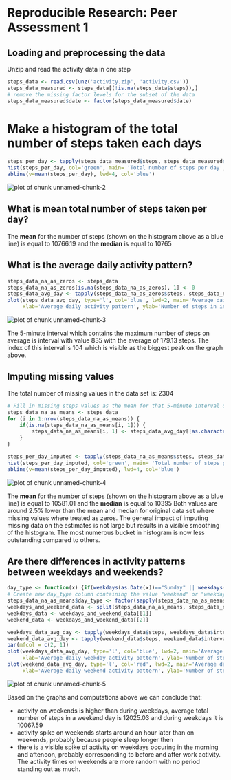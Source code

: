 # Reproducible Research: Peer Assessment 1



## Loading and preprocessing the data
Unzip and read the activity data in one step

```r
steps_data <- read.csv(unz('activity.zip', 'activity.csv'))
steps_data_measured <- steps_data[(!is.na(steps_data$steps)),]
# remove the missing factor levels for the subset of the data
steps_data_measured$date <- factor(steps_data_measured$date)
```

# Make a histogram of the total number of steps taken each days

```r
steps_per_day <- tapply(steps_data_measured$steps, steps_data_measured$date, sum)
hist(steps_per_day, col='green', main= 'Total number of steps per day', xlab='Number of steps')
abline(v=mean(steps_per_day), lwd=4, col='blue')
```

![plot of chunk unnamed-chunk-2](figure/unnamed-chunk-2.png) 

## What is mean total number of steps taken per day?
The **mean** for the number of steps (shown on the histogram above as a blue line) is equal to 10766.19 and the **median** is equal to 10765

## What is the average daily activity pattern?

```r
steps_data_na_as_zeros <- steps_data
steps_data_na_as_zeros[is.na(steps_data_na_as_zeros), 1] <- 0
steps_data_avg_day <- tapply(steps_data_na_as_zeros$steps, steps_data_na_as_zeros$interval, mean)
plot(steps_data_avg_day, type='l', col='blue', lwd=2, main='Average daily activity pattern',
     xlab='Average daily activity pattern', ylab='Number of steps in interval')
```

![plot of chunk unnamed-chunk-3](figure/unnamed-chunk-3.png) 

The 5-minute interval which contains the maximum number of steps on average is interval with value 835 with the average of 179.13 steps. 
The index of this interval is 104 which is visible as the biggest peak on the graph above.
    
## Imputing missing values 
The total number of missing values in the data set is: 2304
 

```r
# Fill in missing steps values as the mean for that 5-minute interval over all days
steps_data_na_as_means <- steps_data
for (i in 1:nrow(steps_data_na_as_means)) {
    if(is.na(steps_data_na_as_means[i, 1])) {
        steps_data_na_as_means[i, 1] <- steps_data_avg_day[[as.character(steps_data_na_as_means[i, 3])]]
    }
}

steps_per_day_imputed <- tapply(steps_data_na_as_means$steps, steps_data_na_as_means$date, sum)
hist(steps_per_day_imputed, col='green', main= 'Total number of steps per day for imputed data', xlab='Number of steps')
abline(v=mean(steps_per_day_imputed), lwd=4, col='blue')
```

![plot of chunk unnamed-chunk-4](figure/unnamed-chunk-4.png) 

The **mean** for the number of steps (shown on the histogram above as a blue line) is equal to 10581.01 and the **median** is equal to 10395
Both values are around 2.5% lower than the mean and median for original data set where missing values where treated as zeros.
The general impact of imputing missing data on the estimates is not large but results in a visible smoothing of the histogram.
The most numerous bucket in histogram is now less outstanding compared to others. 

## Are there differences in activity patterns between weekdays and weekends?

```r
day_type <- function(x) {if(weekdays(as.Date(x))=="Sunday" || weekdays(as.Date(x))=="Saturday") "weekend" else "weekday"}
# Create new day_type column containing the value "weekend" or "weekday"
steps_data_na_as_means$day_type <- factor(sapply(steps_data_na_as_means$date, day_type))
weekdays_and_weekend_data <- split(steps_data_na_as_means, steps_data_na_as_means$day_type)
weekdays_data <- weekdays_and_weekend_data[[1]]
weekend_data <- weekdays_and_weekend_data[[2]]

weekdays_data_avg_day <- tapply(weekdays_data$steps, weekdays_data$interval, mean)
weekend_data_avg_day <- tapply(weekend_data$steps, weekend_data$interval, mean)
par(mfcol = c(2, 1))   
plot(weekdays_data_avg_day, type='l', col='blue', lwd=2, main='Average daily weekday activity pattern',
     xlab='Average daily weekday activity pattern', ylab='Number of steps in interval')
plot(weekend_data_avg_day, type='l', col='red', lwd=2, main='Average daily weekend activity pattern',
     xlab='Average daily weekend activity pattern', ylab='Number of steps in interval')
```

![plot of chunk unnamed-chunk-5](figure/unnamed-chunk-5.png) 

Based on the graphs and computations above we can conclude that:
- activity on weekends is higher than during weekdays, average total number of steps in a weekend day is 12025.03 and during weekdays it is 10067.59    
- activity spike on weekends starts around an hour later than on weekends, probably because people sleep longer then 
- there is a visible spike of activity on weekdays occuring in the morning and aftenoon, probably corresponding to before and after work activity. The activity times on weekends are more random with no period standing out as much. 
